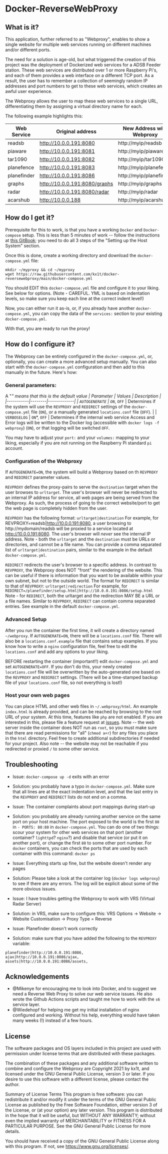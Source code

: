 # Docker-ReverseWebProxy

## What is it?

This application, further referred to as "Webproxy", enables to show a single website for multiple web services running on different machines and/or different ports.

The need for a solution is age-old, but what triggered the creation of this project was the deployment of Dockerized web services for a ADSB Feeder station. These web services are distributed over 1 or more Raspberry Pi's, and each of them provides a web interface on a different TCP port. As a result, the user has to remember a collection of seemingly random IP addresses and port numbers to get to these web services, which creates an awful user experience.

The Webproxy allows the user to map these web services to a single URL, differentiating them by assigning a virtual directory name for each.

The following example highlights this:

| Web Service | Original address              | New Address with Webproxy |
|-------------|-------------------------------|---------------------------|
| readsb      | http://10.0.0.191:8080        | http://myip/readsb        |
| piaware     | http://10.0.0.191:8081        | http://myip/piaware       |
| tar1090     | http://10.0.0.191:8082        | http://myip/tar1090       |
| planefence  | http://10.0.0.191:8083        | http://myip/planefence    |
| planefinder | http://10.0.0.191:8086        | http://myip/planefinder   |
| graphs      | http://10.0.0.191:8080/graphs | http://myip/graphs        |
| radar       | http://10.0.0.191:8080/radar  | http://myip/radar         |
| acarshub    | http://10.0.0.188             | http://myip/acarshub      |

## How do I get it?

Prerequisite for this to work, is that you have a working `Docker` and `Docker-compose` setup.
This is less than 5 minutes of work -- follow the instructions at [this GitBook](https://mikenye.gitbook.io/ads-b/setting-up-the-host-system/install-docker); you need to do all 3 steps of the "Setting up the Host System" section.

Once this is done, create a working directory and download the `docker-compose.yml` file:
```
mkdir ~/myproxy && cd ~/myproxy
wget https://raw.githubusercontent.com/kx1t/docker-reversewebproxy/main/docker-compose.yml
```
You should EDIT this `docker-compose.yml` file and configure it to your liking. See below for options.
(Note - CAREFUL. YML is based on indentation levels, so make sure you keep each line at the correct indent level!)

Now, you can either run it as-is, or, if you already have another `docker-compose.yml`, you can copy the data of the `services:` section to your existing `docker-compose.yml`.

With that, you are ready to run the proxy!

## How do I configure it?
The Webproxy can be entirely configured in the `docker-compose.yml`, or, optionally, you can create a more advanced setup manually. You can also start with the `docker-compose.yml` configuration and then add to this manually in the future. Here's how:

### General parameters:
A "*" means that this is the default value
| Parameter | Values | Description |
|-----------|--------|-------------|
| `AUTOGENERATE` | `ON`*, `OFF` | Determines if the system will use the `REVPROXY` and `REDIRECT` settings of the `docker-compose.yml` file (`ON`), or a manually generated `locations.conf` file (`OFF`). |
| `VERBOSELOG` | `ON`*, `OFF` | Determines if the internal web service Access and Error logs will be written to the Docker log (accessible with `docker logs -f webproxy`) (`ON`), or that logging will be switched `OFF`.

You may have to adjust your `port:` and your `volumes:` mapping to your liking, especially if you are not running on the Raspberry Pi standard `pi` account.

### Configuration of the Webproxy
If `AUTOGENERATE=ON`, the system will build a Webproxy based on th `REVPROXY` and `REDIRECT` parameter values.

`REVPROXY` defines the proxy-pairs to serve the `destination` target when the user browses to `urltarget`. The user's browser will never be redirected to an internal IP address for service, all web pages are being served from the Webproxy. As such, the process of going to the correct website/port to get the web page is completely hidden from the user.

`REVPROXY` has the following format: `urltarget|destination`
For example, for REVPROXY=readsb|http://10.0.0.191:8080, a user browsing to http://mydomain/readsb will be proxied to a service located at http://10.0.0.191:8080. The user's browser will *never* see the internal IP address.
Note - both the `urltarget` and the `destination` must be URLs or directories, and cannot be a file name.
You can provide a comma separated list of `urltarget|destination` pairs, similar to the example in the default `docker-compose.yml`.

`REDIRECT` redirects the user's browser to a specific address. In contrast to `REVPROXY`, the Webproxy does NOT "front" the rendering of the website. This can be useful if there is information that you want to be available within your own subnet, but not to the outside world.
The format for `REDIRECT` is similar to that of `REVPROXY`: `urltarget|redirection`
For example, for `REDIRECT=/planefinder/setup.html|http://10.0.0.191:8086/setup.html`
Note - for `REDIRECT`, both the urltarget and the redirection MAY BE a URL or a file names.
Similar to `REVPROXY`, `REDIRECT` can contain comma separated entries. See example in the default `docker-compose.yml`.

### Advanced Setup
After you run the container the first time, it will create a directory named `~/webproxy`. If `AUTOGENERATE=ON`, there will be a `locations.conf` file. There will also be a `locations.conf.example` file that contains setup examples. If you know how to write a `nginx` configuration file, feel free to edit the `locations.conf` and add any options to your liking.

BEFORE restarting the container (important!!) edit `docker-compose.yml` and set `AUTOGENERATE=OFF`. If you don't do this, your newly created `locations.conf` file will be overwritten by the auto-generated one based on the `REVPROXY` and `REDIRECT` settings. (There will be a time-stamped backup file of your `locations.conf` file, so not everything is lost!)

### Host your own web pages
You can place HTML and other web files in `~/.webproxy/html`. An example `index.html` is already provided, and can be reached by browsing to the root URL of your system.
At this time, features like `php` are not enabled. If you are interested in this, please file a feature request at [issues](https://github.com/kx1t/docker-reversewebproxy/issues).
Note -- the web server inside the container does NOT run as `root`, so you must make sure that there are read permissions for "all" (`chmod a+r`) for any files you place in the `html` directory.
Feel free to create additional subdirectories if needed for your project.
Also note -- the website may not be reachable if you redirected or proxied `/` to some other service.

## Troubleshooting

- Issue: `docker-compose up -d` exits with an error
- Solution: you probably have a typo in `docker-compose.yml`. Make sure that all lines are at the exact indentation level, and that the last entry in the `REVPROXY` and `REDIRECT` lists do not end on a comma.

- Issue: The container complaints about port mappings during start-up
- Solution: you probably are already running another service on the same port on your host machine. The port exposed to the world is the first `80` in `- PORTS: 80:80` in `docker-compose.yml`. You can do one of two things: scour your system for other web services on that port (another container? `lighttpd`? `nginx`?) and disable that service (or put it on another port), or change the first `80` to some other port number. For `docker` containers, you can check the ports that are used by each container with this command: `docker ps`

- Issue: Everything starts up fine, but the website doesn't render any pages
- Solution: Please take a look at the container log (`docker logs webproxy`) to see if there are any errors. The log will be explicit about some of the more obvious issues.

- Issue: I have troubles getting the Webproxy to work with VRS (Virtual Radar Server)
- Solution: in VRS, make sure to configure this: VRS Options -> Website -> Website Customisation -> Proxy Type = Reverse

- Issue: Planefinder doesn't work correctly
- Solution: make sure that you have added the following to the `REVPROXY` variable:
```
planefinder|http://10.0.0.191:8086,
ajax|http://10.0.0.191:8086/ajax,
assets|http://10.0.0.191:8086/assets,
```

## Acknowledgements
- @Mikenye for encouraging me to look into Docker, and to suggest we need a Reverse Web Proxy to solve our web service issues. He also wrote the Github Actions scripts and taught me how to work with the `s6` service layer.
- @Wiedehopf for helping me get my initial installation of nginx configured and working. Without his help, everything would have taken many weeks (!) instead of a few hours.

## License
The software packages and OS layers included in this project are used with permission under license terms that are distributed with these packages.

The combination of these packages and any additional software written to combine and configure the Webproxy are Copyright 2021 by kx1t, and licensed under the GNU General Public License, version 3 or later. If you desire to use this software with a different license, please contact the author.

Summary of License Terms
This program is free software: you can redistribute it and/or modify it under the terms of
the GNU General Public License as published by the Free Software Foundation, either version 3
of the License, or (at your option) any later version.
This program is distributed in the hope that it will be useful, but WITHOUT ANY WARRANTY;
without even the implied warranty of MERCHANTABILITY or FITNESS FOR A PARTICULAR PURPOSE.
See the GNU General Public License for more details.

You should have received a copy of the GNU General Public License along with this program.
If not, see https://www.gnu.org/licenses/.
